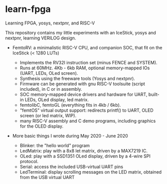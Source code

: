 # learn-fpga
Learning FPGA, yosys, nextpnr, and RISC-V 

This repository contains my little experiments with an IceStick, yosys and nextpnr, learning VERILOG design.

* FemtoRV: a minimalistic RISC-V CPU, and companion SOC, that fit on the IceStick (< 1280 LUTs) 
    - Implements the RV32I instruction set (minus FENCE and SYSTEM). 
    - Runs at 60MHz. 4Kb - 6kb RAM, optional memory-mapped IOs (UART, LEDs, OLed screen).
    - Synthesis using the freeware tools (Yosys and nextpnr).
    - Firmware can be generated with gnu RISC-V toolsuite (script included), in C or in assembly.
    - SOC memory-mapped device drivers and hardware for UART, built-in LEDs, OLed display, led matrix.
    - femtolibC, femtoGL (everything fits in 4kb / 6kb).
    - "femtOS" virtual output support: redirects printf() to UART, OLED screen (or led matrix, WIP).
    - many RISC-V assembly and C demo programs, including graphics for the OLED display.
    
* More basic things I wrote during May 2020 - June 2020  
    - Blinker: the "hello world" program
    - LedMatrix: play with a 8x8 let matrix, driven by a MAX7219 IC. 
    - OLed: play with a SSD1351 OLed display, driven by a 4-wire SPI protocol.
    - Serial: access the included USB-virtual UART pins
    - LedTerminal: display scrolling messages on the LED matrix, obtained from the USB virtual UART
